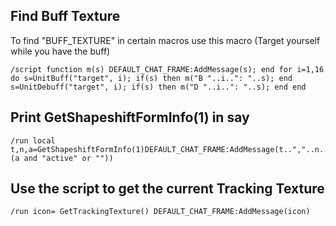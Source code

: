 ## Find Buff Texture 
To find "BUFF_TEXTURE" in certain macros use this macro (Target yourself while you have the buff)
```
/script function m(s) DEFAULT_CHAT_FRAME:AddMessage(s); end for i=1,16 do s=UnitBuff("target", i); if(s) then m("B "..i..": "..s); end s=UnitDebuff("target", i); if(s) then m("D "..i..": "..s); end end
```
 

## Print GetShapeshiftFormInfo(1) in say
```
/run local t,n,a=GetShapeshiftFormInfo(1)DEFAULT_CHAT_FRAME:AddMessage(t..","..n..","..(a and "active" or ""))
```
 

## Use the script to get the current Tracking Texture
```
/run icon= GetTrackingTexture() DEFAULT_CHAT_FRAME:AddMessage(icon)
```